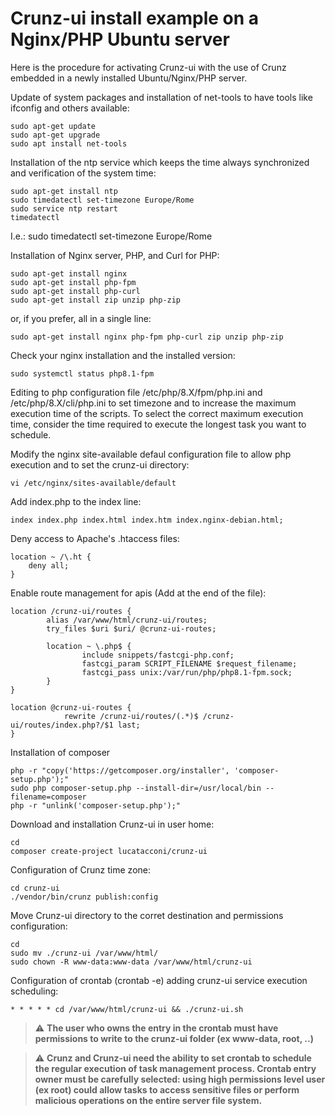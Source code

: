 # Crunz-ui install example on a Nginx/PHP Ubuntu server

Here is the procedure for activating Crunz-ui with the use of Crunz embedded in a newly installed Ubuntu/Nginx/PHP server.

Update of system packages and installation of net-tools to have tools like ifconfig and others available:

```
sudo apt-get update
sudo apt-get upgrade
sudo apt install net-tools
```

Installation of the ntp service which keeps the time always synchronized and verification of the system time:
```
sudo apt-get install ntp
sudo timedatectl set-timezone Europe/Rome
sudo service ntp restart
timedatectl
```
I.e.: sudo timedatectl set-timezone Europe/Rome

Installation of Nginx server, PHP, and Curl for PHP:
```
sudo apt-get install nginx
sudo apt-get install php-fpm
sudo apt-get install php-curl
sudo apt-get install zip unzip php-zip
```

or, if you prefer, all in a single line:
```
sudo apt-get install nginx php-fpm php-curl zip unzip php-zip
```

Check your nginx installation and the installed version:
```
sudo systemctl status php8.1-fpm
```

Editing to php configuration file /etc/php/8.X/fpm/php.ini and /etc/php/8.X/cli/php.ini to set timezone and to increase the maximum execution time of the scripts. To select the correct maximum execution time, consider the time required to execute the longest task you want to schedule.

Modify the nginx site-available defaul configuration file to allow php execution and to set the crunz-ui directory:
```
vi /etc/nginx/sites-available/default
```

Add index.php to the index line:
```
index index.php index.html index.htm index.nginx-debian.html;
```
Deny access to Apache's .htaccess files:
```
location ~ /\.ht {
    deny all;
}
```

Enable route management for apis (Add at the end of the file):
```
location /crunz-ui/routes {
        alias /var/www/html/crunz-ui/routes;
        try_files $uri $uri/ @crunz-ui-routes;

        location ~ \.php$ {
                include snippets/fastcgi-php.conf;
                fastcgi_param SCRIPT_FILENAME $request_filename;
                fastcgi_pass unix:/var/run/php/php8.1-fpm.sock;
        }
}

location @crunz-ui-routes {
            rewrite /crunz-ui/routes/(.*)$ /crunz-ui/routes/index.php?/$1 last;
}
```

Installation of composer
```
php -r "copy('https://getcomposer.org/installer', 'composer-setup.php');"
sudo php composer-setup.php --install-dir=/usr/local/bin --filename=composer
php -r "unlink('composer-setup.php');"
```

Download and installation Crunz-ui in user home:
```
cd
composer create-project lucatacconi/crunz-ui
```

Configuration of Crunz time zone:
```
cd crunz-ui
./vendor/bin/crunz publish:config
```

Move Crunz-ui directory to the corret destination and permissions configuration:
```
cd
sudo mv ./crunz-ui /var/www/html/
sudo chown -R www-data:www-data /var/www/html/crunz-ui
```


Configuration of crontab (crontab -e) adding crunz-ui service execution scheduling:

```
* * * * * cd /var/www/html/crunz-ui && ./crunz-ui.sh
```

> :warning: **The user who owns the entry in the crontab must have permissions to write to the crunz-ui folder (ex www-data, root, ..)**

> :warning: **Crunz and Crunz-ui need the ability to set crontab to schedule the regular execution of task management process. Crontab entry owner must be carefully selected: using high permissions level user (ex root) could allow tasks to access sensitive files or perform malicious operations on the entire server file system.**
